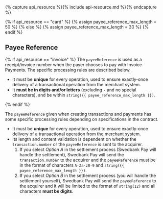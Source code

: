 {% capture api_resource %}{% include api-resource.md %}{% endcapture %}

{% if api_resource == "card" %}
  {% assign payee_reference_max_length = 50 %}
{% else %}
  {% assign payee_reference_max_length = 30 %}
{% endif %}

## Payee Reference

{% if api_resource == "invoice" %}
The `payeeReference` is used as a receipt/invoice number when the payer chooses
to pay with Invoice Payments. The specific processing rules are described below.

*   It must be **unique** for every operation, used to ensure exactly-once
  delivery of a transactional operation from the merchant system.
*   It **must be in digits and/or letters** (excluding `-` and no special
  characters), and be within `string({{ payee_reference_max_length }})`.

{% endif %}

The `payeeReference` given when creating transactions and payments has some
specific processing rules depending on specifications in the contract.

*   It must be **unique** for every operation, used to ensure exactly-once
    delivery of a transactional operation from the merchant system.
*   Its length and content validation is dependent on whether the
    `transaction.number` or the `payeeReference` is sent to the acquirer.
    1.  If you select *Option A* in the settlement process (Swedbank Pay will
        handle the settlement), Swedbank Pay will send the `transaction.number`
        to the acquirer and the `payeeReference` must be in the format of
        characters `A-Za-z0-9` and `string({{ payee_reference_max_length }})`.
    2.  If you select *Option B* in the settlement process (you will handle the
        settlement yourself), Swedbank Pay will send the `payeeReference` to the
        acquirer and it will be limited to the format of `string(12)` and all
        characters **must be digits**.
